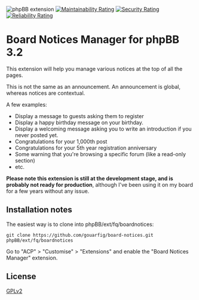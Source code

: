 ![phpBB extension](https://img.shields.io/badge/phpBB-3.2-green.svg)
[![Maintainability Rating](https://sonarcloud.io/api/project_badges/measure?project=gouarfig_board-notices&metric=sqale_rating)](https://sonarcloud.io/dashboard?id=gouarfig_board-notices)
[![Security Rating](https://sonarcloud.io/api/project_badges/measure?project=gouarfig_board-notices&metric=security_rating)](https://sonarcloud.io/dashboard?id=gouarfig_board-notices)
[![Reliability Rating](https://sonarcloud.io/api/project_badges/measure?project=gouarfig_board-notices&metric=reliability_rating)](https://sonarcloud.io/dashboard?id=gouarfig_board-notices)

# Board Notices Manager for phpBB 3.2

This extension will help you manage various notices at the top of all the pages.

This is not the same as an announcement. An announcement is global, whereas notices are contextual.

A few examples:
*    Display a message to guests asking them to register
*    Display a happy birthday message on your birthday.
*    Display a welcoming message asking you to write an introduction if you never posted yet.
*    Congratulations for your 1,000th post
*    Congratulations for your 5th year registration anniversary
*    Some warning that you're browsing a specific forum (like a read-only section)
*    etc.

**Please note this extension is still at the development stage, and is probably not ready for production**, although I've been using it on my board for a few years without any issue.

## Installation notes

The easiest way is to clone into phpBB/ext/fq/boardnotices:

    git clone https://github.com/gouarfig/board-notices.git phpBB/ext/fq/boardnotices

Go to "ACP" > "Customise" > "Extensions" and enable the "Board Notices Manager" extension.

## License
[GPLv2](license.txt)
